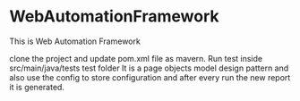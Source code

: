 # WebAutomationFramework
This is Web Automation Framework

clone the project and update pom.xml file as mavern. Run test inside src/main/java/tests test folder
It is a page objects model design pattern and also use the config to store configuration and after every run 
the new report it is generated.
